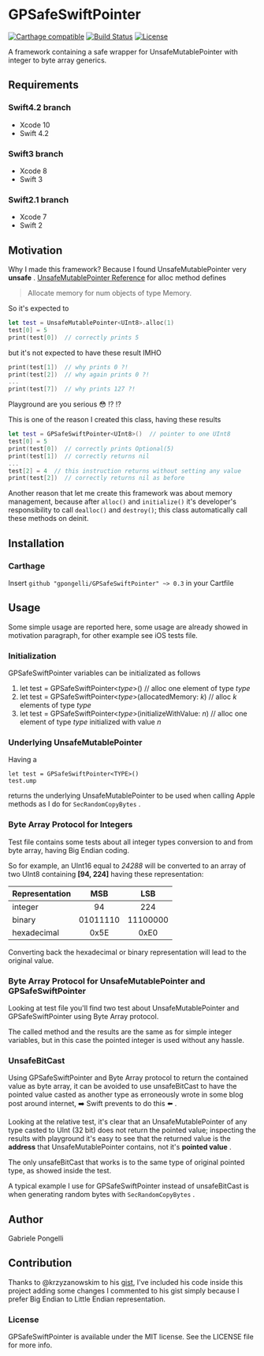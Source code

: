 # GPSafeSwiftPointer
[![Carthage compatible](https://img.shields.io/badge/Carthage-compatible-4BC51D.svg?style=flat)](https://github.com/Carthage/Carthage)
[![Build Status](https://travis-ci.com/gpongelli/GPSafeSwiftPointer.svg?branch=master)](https://travis-ci.com/gpongelli/GPSafeSwiftPointer)
[![License](https://img.shields.io/badge/license-MIT-blue.svg)](https://github.com/gpongelli/GPSafeSwiftPointer/blob/master/LICENSE.txt)

A framework containing a safe wrapper for UnsafeMutablePointer with integer to byte array generics.

## Requirements
### Swift4.2 branch
- Xcode 10
- Swift 4.2
### Swift3 branch
- Xcode 8
- Swift 3
### Swift2.1 branch
- Xcode 7
- Swift 2

## Motivation
Why I made this framework? Because I found UnsafeMutablePointer very **unsafe** .
[UnsafeMutablePointer Reference](https://developer.apple.com/library/prerelease/mac/documentation/Swift/Reference/Swift_UnsafeMutablePointer_Structure/index.html#//apple_ref/swift/structcm/UnsafeMutablePointer/s:ZFVSs20UnsafeMutablePointer5allocurFMGS_q__FSiGS_q__) for alloc method defines
> Allocate memory for num objects of type Memory.

So it's expected to 
```swift
let test = UnsafeMutablePointer<UInt8>.alloc(1)
test[0] = 5
print(test[0])  // correctly prints 5
```

but it's not expected to have these result IMHO
```swift
print(test[1])  // why prints 0 ?!
print(test[2])  // why again prints 0 ?!
...
print(test[7])  // why prints 127 ?!
```
Playground are you serious :flushed: :interrobang: :interrobang:

This is one of the reason I created this class, having these results
```swift
let test = GPSafeSwiftPointer<UInt8>()  // pointer to one UInt8
test[0] = 5
print(test[0])  // correctly prints Optional(5)
print(test[1])  // correctly returns nil 
...
test[2] = 4  // this instruction returns without setting any value
print(test[2])  // correctly returns nil as before
```

Another reason that let me create this framework was about memory management, because after `alloc()` and `initialize()` it's developer's responsibility to call `dealloc()` and `destroy()`; this class automatically call these methods on deinit.


## Installation
### Carthage
Insert `github "gpongelli/GPSafeSwiftPointer" ~> 0.3` in your Cartfile


## Usage
Some simple usage are reported here, some usage are already showed in motivation paragraph, for other example see iOS tests file.


### Initialization
GPSafeSwiftPointer variables can be initializated as follows

1. let test = GPSafeSwiftPointer<_type_>()  // alloc one element of type _type_
2. let test = GPSafeSwiftPointer<_type_>(allocatedMemory: _k_)  // alloc _k_ elements of type _type_
3. let test = GPSafeSwiftPointer<_type_>(initializeWithValue: _n_)  // alloc one element of type _type_ initialized with value _n_


### Underlying UnsafeMutablePointer
Having a 
```
let test = GPSafeSwiftPointer<TYPE>() 
test.ump 
```
returns the underlying UnsafeMutablePointer<TYPE> to be used when calling Apple methods as I do for `SecRandomCopyBytes` .


### Byte Array Protocol for Integers
Test file contains some tests about all integer types conversion to and from byte array, having Big Endian coding.

So for example, an UInt16 equal to _24288_ will be converted to an array of two UInt8 containing __[94, 224]__ having these representation:

Representation |  MSB     |   LSB
:--------------|:--------:|:--------:
integer        |    94    |   224
binary         | 01011110 | 11100000
hexadecimal    |   0x5E   |   0xE0

Converting back the hexadecimal or binary representation will lead to the original value.


### Byte Array Protocol for UnsafeMutablePointer and GPSafeSwiftPointer
Looking at test file you'll find two test about UnsafeMutablePointer and GPSafeSwiftPointer using Byte Array protocol.

The called method and the results are the same as for simple integer variables, but in this case the pointed integer is used without any hassle.


### UnsafeBitCast 
Using GPSafeSwiftPointer and Byte Array protocol to return the contained value as byte array, it can be avoided to use unsafeBitCast to have the pointed value casted as another type as erroneously wrote in some blog post around internet, :arrow_right: Swift prevents to do this :arrow_left: .

Looking at the relative test, it's clear that an UnsafeMutablePointer of any type casted to UInt (32 bit) does not return the pointed value; inspecting the results with playground it's easy to see that the returned value is the **address** that UnsafeMutablePointer contains, not it's **pointed value** .

The only unsafeBitCast that works is to the same type of original pointed type, as showed inside the test.

A typical example I use for GPSafeSwiftPointer instead of unsafeBitCast is when generating random bytes with `SecRandomCopyBytes` .


## Author
Gabriele Pongelli


## Contribution
Thanks to @krzyzanowskim to his [gist](https://gist.github.com/krzyzanowskim/c84d039d1542c1a82731), I've included his code inside this project adding some changes I commented to his gist simply because I prefer Big Endian to Little Endian representation.


### License
GPSafeSwiftPointer is available under the MIT license. See the LICENSE file for more info.
